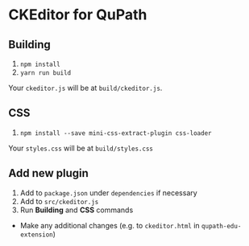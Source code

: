 # CKEditor for QuPath

## Building

1. `npm install`
2. `yarn run build`

Your `ckeditor.js` will be at `build/ckeditor.js`.

## CSS

1. `npm install --save mini-css-extract-plugin css-loader`

Your `styles.css` will be at `build/styles.css`

## Add new plugin

1. Add to `package.json` under `dependencies` if necessary
2. Add to `src/ckeditor.js` 
3. Run **Building** and **CSS** commands
- Make any additional changes (e.g. to `ckeditor.html` in `qupath-edu-extension`)
